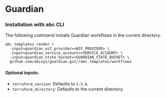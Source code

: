 # Guardian

### Installation with abc CLI

The following command installs Guardian workflows in the current directory.

```shell
abc templates render \
  -input=guardian_wif_provider=<WIF_PROVIDER> \
  -input=guardian_service_account=<SERVICE_ACCOUNT> \
  -input=guardian_state_bucket=<GUARDIAN_STATE_BUCKET> \
  github.com/abcxyz/guardian.git//abc.templates/workflows
```

#### Optional inputs:
- `terraform_version`: Defaults to `1.5.6`.
- `terraform_directory`: Defaults to the current directory.
